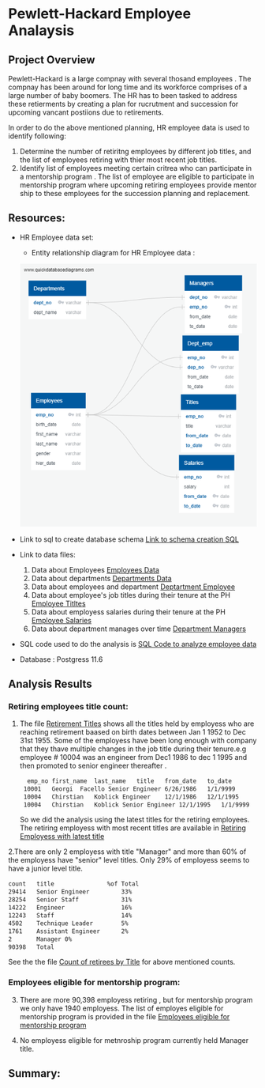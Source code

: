 # Pewlett-Hackard Employee Analaysis

## Project Overview

Pewlett-Hackard is a large compnay with several thosand employees . The compnay has been around for long time and its workforce comprises of a large number of baby boomers. The HR has to been tasked to address these retierments by creating a plan for rucrutment and succession for upcoming vancant postiions due to retirements.

In order to do the above mentioned planning, HR employee data is used to identify following:
1. Determine the number of retiritng employees by different job titles, and the list of employees retiring with thier most recent job titles.
2. Identify list of employees meeting certain critrea who can participate in a mentorship program . The list of employee are eligible to participate in mentorship program where upcoming retiring employees provide mentor ship to these employees for the succession planning and replacement.

## Resources:
- HR Employee data set:
    - Entity relationship diagram for HR Employee data : 
     
     ![link to ERD](EmployeeDB.png)
- Link to sql to create database schema [Link to schema creation SQL](Queries/ph_employeedb_schema.sql)
- Link to data files:
    1. Data about Employees [Employees Data](Data/employees.csv)
    2. Data about departments [Departments Data](Data/departments.csv)
    3. Data about employees and department [Deptartment Employee](Data/dept_emp.csv)
    4. Data about employee's job titles during their tenure at the PH [Employee Titltes](Data/titles.csv)
    5. Data about employess salaries during their tenure at the PH [Employee Salaries](Data/salaries.csv)
    6. Data about department manages over time [Department Managers](Data/dept_manager.csv)
 - SQL code used to do the analysis is [SQL Code to analyze employee data](Queries/Employee_Database_challenge.sql)
 
 - Database : Postgress 11.6

## Analysis Results

### Retiring employees title count:

1. The file [Retirement Titles](Data/retirement_titles.csv) shows all the titles held by employess who are reaching retirement baased on birth dates between Jan 1 1952 to Dec 31st 1955. Some of the employess have been long enough with company that they thave multiple changes in the job title during their tenure.e.g employee # 10004 was an engineer from Dec1 1986 to dec 1 1995 and then promoted to senior engineer thereafter .
        
         emp_no	first_name	last_name	title	from_date	to_date    
        10001	Georgi	Facello	Senior Engineer	6/26/1986	1/1/9999    
        10004	Chirstian	Koblick	Engineer	12/1/1986	12/1/1995    
        10004	Chirstian	Koblick	Senior Engineer	12/1/1995	1/1/9999      
    
    So we did the analysis using the latest titles for the retiring employees. The retiring employess with most recent titles are available in [Retiring Employess with latest title](Data/unique_titles.csv)
    
2.There are only 2 employess with title "Manager" and more than 60% of the employess have "senior" level titles. Only 29% of employess seems to have a junior level title.

    count	title	            %of Total    
    29414	Senior Engineer	        33%    
    28254	Senior Staff	        31%    
    14222	Engineer	            16%    
    12243	Staff	                14%    
    4502	Technique Leader	    5%    
    1761	Assistant Engineer	    2%    
    2	    Manager	0%    
    90398   Total		
    
 See the the file [Count of retirees by Title](Data/retiring_titles.csv) for above mentioned counts.

### Employees eligible for mentorship program:

3. There are more 90,398 employess retiring , but for mentorship program we only have 1940 employess.  The list of employes eligible for mentorship program is provided in the file [Employees eligible for mentorship program](Data/mentorship_eligibilty.csv) 
    
4. No employess eligible for metnroship program currently held Manager title. 
    
    
## Summary:




    
    
